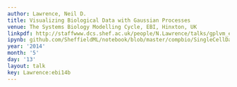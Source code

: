 ```yaml
---
author: Lawrence, Neil D.
title: Visualizing Biological Data with Gaussian Processes
venue: The Systems Biology Modelling Cycle, EBI, Hinxton, UK
linkpdf: http://staffwww.dcs.shef.ac.uk/people/N.Lawrence/talks/gplvm_ebi14.pdf
ipynb: github.com/SheffieldML/notebook/blob/master/compbio/SingleCellDataWithGPy.ipynb
year: '2014'
month: '5'
day: '13'
layout: talk
key: Lawrence:ebi14b
---
```

